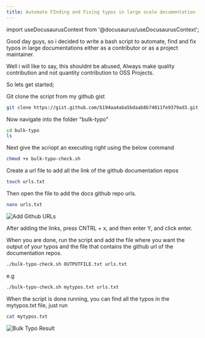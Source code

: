 ```yaml
---
title: Automate FInding and Fixing typos in large scale documentation
---
```

import useDocusaurusContext from '@docusaurus/useDocusaurusContext';

Good day guys, so i decided to write a  bash script to automate, find  and fix typos in large documentations either as a contributor or as a project maintainer.

Well i will like to say, this shouldnt be abused, Always make quality contribution and not quantity contribution to OSS Projects.

So lets get started;

Git clone the script from my github gist

```bash
git clone https://gist.github.com/b194aa4aba5bdaab8b74011fe9379ad3.git bulk-typos
```

Now navigate into the folder "bulk-typo"

```bash
cd bulk-typo
ls
```

Next give the scriopt an executing right using the below command

```bash
chmod +x bulk-typo-check.sh
```

Create a url file to add all the link of the github documentation repos

```bash
touch urls.txt
```

Then open the file to add the docs github repo urls.

```bash
nano urls.txt
```

<picture>
  <source type="image/webp" srcset={`${useDocusaurusContext().siteConfig.customFields.imgurl}/bgimg/edit-github-urls.webp`} alt="Add Github URLs"/>
  <source type="image/jpeg" srcset={`${useDocusaurusContext().siteConfig.customFields.imgurl}/bgimg/edit-github-urls.jpg`} alt="Add Github URLs"/>
  <img src={`${useDocusaurusContext().siteConfig.customFields.imgurl}/bgimg/edit-github-urls.jpg`} alt="Add Github URLs"/>
</picture>

After adding the links, press CNTRL + x, and then enter Y, and click enter.

When you are done, run the script and add the file where you want the output of your typos and the file that contains the github url of the documentation repos.

```bash
./bulk-typo-check.sh OUTPUTFILE.txt urls.txt
```

e.g

```bash
./bulk-typo-check.sh mytypos.txt urls.txt
```

When the script is done running, you can find all the typos in the mytypos.txt file, just run

```bash
cat mytypos.txt
```

<picture>
  <source type="image/webp" srcset={`${useDocusaurusContext().siteConfig.customFields.imgurl}/bgimg/bulk-typo.webp`} alt="Bulk Typo Result"/>
  <source type="image/jpeg" srcset={`${useDocusaurusContext().siteConfig.customFields.imgurl}/bgimg/bulk-typo.jpg`} alt="Bulk Typo Result"/>
  <img src={`${useDocusaurusContext().siteConfig.customFields.imgurl}/bgimg/bulk-typo.jpg`} alt="Bulk Typo Result"/>
</picture>